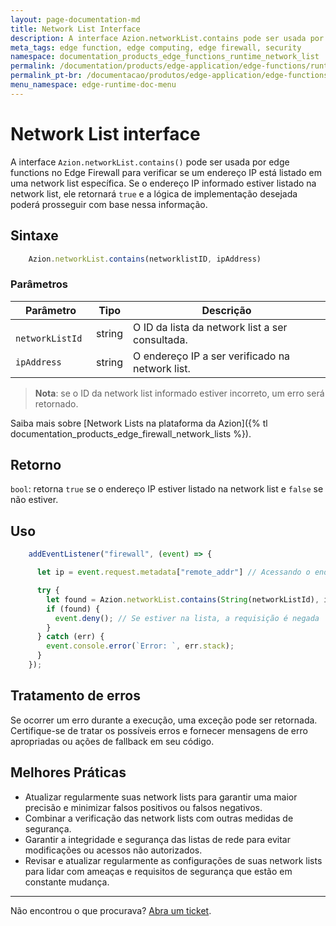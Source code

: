 ```yaml
---
layout: page-documentation-md
title: Network List Interface
description: A interface Azion.networkList.contains pode ser usada por edge functions no Edge Firewall para verificar se um endereço IP está listado em uma network list específica. Se o endereço IP informado estiver listado na network list, ela retornará true e a lógica de implementação desejada poderá prosseguir.
meta_tags: edge function, edge computing, edge firewall, security
namespace: documentation_products_edge_functions_runtime_network_list
permalink: /documentation/products/edge-application/edge-functions/runtime/api-reference/network-list/
permalink_pt-br: /documentacao/produtos/edge-application/edge-functions/runtime/api-reference/network-list/
menu_namespace: edge-runtime-doc-menu
---
```


# Network List interface

A interface `Azion.networkList.contains()` pode ser usada por edge functions no Edge Firewall para verificar se um endereço IP está listado em uma network list específica. Se o endereço IP informado estiver listado na network list, ele retornará `true` e a lógica de implementação desejada poderá prosseguir com base nessa informação.

## Sintaxe

```javascript
    Azion.networkList.contains(networklistID, ipAddress)
```

### Parâmetros

| Parâmetro | Tipo | Descrição|
|-|-|-|
|` networkListId` | string | O ID da lista da network list a ser consultada. |
| `ipAddress` | string | O endereço IP a ser verificado na network list.|

> **Nota**: se o ID da network list informado estiver incorreto, um erro será retornado.

Saiba mais sobre [Network Lists na plataforma da Azion]({% tl documentation_products_edge_firewall_network_lists %}).

## Retorno

`bool`: retorna `true` se o endereço IP estiver listado na network list e `false` se não estiver.

## Uso

```javascript
    addEventListener("firewall", (event) => {

      let ip = event.request.metadata["remote_addr"] // Acessando o endereço remoto

      try {
        let found = Azion.networkList.contains(String(networkListId), ip); // Verificando se a IP está na lista
        if (found) {
          event.deny(); // Se estiver na lista, a requisição é negada
        }
      } catch (err) {
        event.console.error(`Error: `, err.stack);
      }
    });
```

## Tratamento de erros

Se ocorrer um erro durante a execução, uma exceção pode ser retornada. Certifique-se de tratar os possíveis erros e fornecer mensagens de erro apropriadas ou ações de fallback em seu código.

## Melhores Práticas

- Atualizar regularmente suas network lists para garantir uma maior precisão e minimizar falsos positivos ou falsos negativos.
- Combinar a verificação das network lists com outras medidas de segurança.
- Garantir a integridade e segurança das listas de rede para evitar modificações ou acessos não autorizados.
- Revisar e atualizar regularmente as configurações de suas network lists para lidar com ameaças e requisitos de segurança que estão em constante mudança.

---

Não encontrou o que procurava? [Abra um ticket](https://tickets.azion.com/pt-BR/support/login/).
